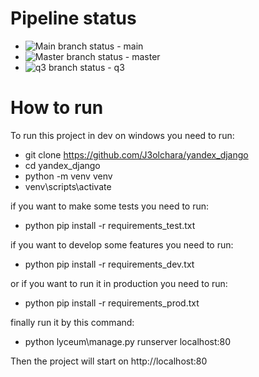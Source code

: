 # Pipeline status
- ![Main branch status](https://github.com/J3olchara/yandex_django/actions/workflows/python-package.yml/badge.svg?branch=main) - main
- ![Master branch status](https://github.com/J3olchara/yandex_django/actions/workflows/python-package.yml/badge.svg?branch=master) - master
- ![q3 branch status](https://github.com/J3olchara/yandex_django/actions/workflows/python-package.yml/badge.svg?branch=q3) - q3

# How to run
To run this project in dev on windows you need to run:
- git clone https://github.com/J3olchara/yandex_django
- cd yandex_django
- python -m venv venv
- venv\scripts\activate

if you want to make some tests you need to run:
- python pip install -r requirements_test.txt

if you want to develop some features you need to run:
- python pip install -r requirements_dev.txt

or if you want to run it in production you need to run:
- python pip install -r requirements_prod.txt

finally run it by this command:
- python lyceum\manage.py runserver localhost:80

Then the project will start on http://localhost:80